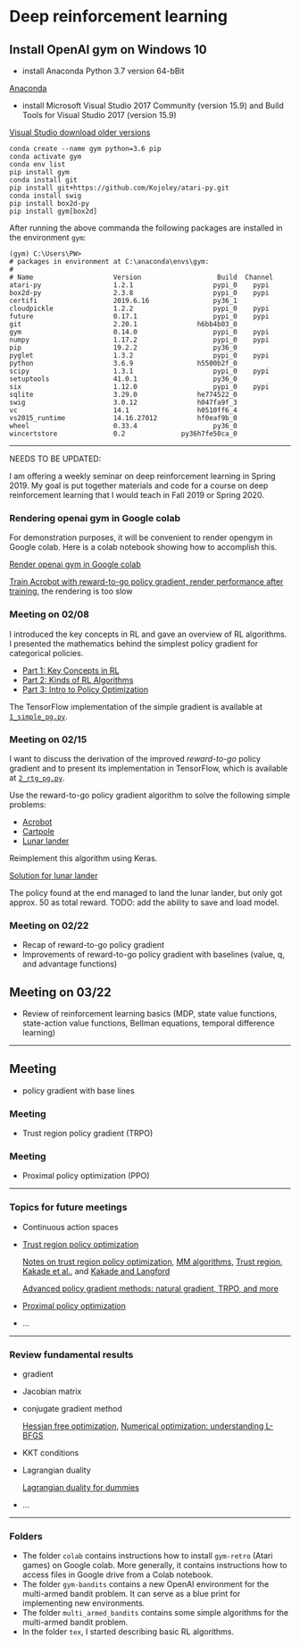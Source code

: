 # Deep reinforcement learning

## Install OpenAI gym on Windows 10

- install Anaconda Python 3.7 version 64-bBit

[Anaconda](https://www.anaconda.com/) 

- install Microsoft Visual Studio 2017 Community (version 15.9) and Build Tools for Visual Studio 2017 (version 15.9)

[Visual Studio download older versions](https://my.visualstudio.com/Downloads?q=visual%20studio%202017&wt.mc_id=o~msft~vscom~older-downloads)

```
conda create --name gym python=3.6 pip
conda activate gym
conda env list
pip install gym
conda install git
pip install git+https://github.com/Kojoley/atari-py.git
conda install swig
pip install box2d-py
pip install gym[box2d]
```

After running the above commanda the following packages are installed in the environment ```gym```:

```
(gym) C:\Users\PW>
# packages in environment at C:\anaconda\envs\gym:
#
# Name                    Version                   Build  Channel
atari-py                  1.2.1                    pypi_0    pypi
box2d-py                  2.3.8                    pypi_0    pypi
certifi                   2019.6.16                py36_1
cloudpickle               1.2.2                    pypi_0    pypi
future                    0.17.1                   pypi_0    pypi
git                       2.20.1               h6bb4b03_0
gym                       0.14.0                   pypi_0    pypi
numpy                     1.17.2                   pypi_0    pypi
pip                       19.2.2                   py36_0
pyglet                    1.3.2                    pypi_0    pypi
python                    3.6.9                h5500b2f_0
scipy                     1.3.1                    pypi_0    pypi
setuptools                41.0.1                   py36_0
six                       1.12.0                   pypi_0    pypi
sqlite                    3.29.0               he774522_0
swig                      3.0.12               h047fa9f_3
vc                        14.1                 h0510ff6_4
vs2015_runtime            14.16.27012          hf0eaf9b_0
wheel                     0.33.4                   py36_0
wincertstore              0.2              py36h7fe50ca_0
```

---

NEEDS TO BE UPDATED:

I am offering a weekly seminar on deep reinforcement learning in Spring 2019.  My goal is put together materials and code for a course on deep reinforcement learning that I would teach in Fall 2019 or Spring 2020.

### Rendering openai gym in Google colab ###

For demonstration purposes, it will be convenient to render opengym in Google colab. Here is a colab notebook showing how to accomplish this.

[Render openai gym in Google colab](https://colab.research.google.com/drive/1_fY8w7kqNE_vqB9QQWN6yJi0_Tb2OMJa)

[Train Acrobot with reward-to-go policy gradient, render performance after training](https://colab.research.google.com/drive/1uWByWJ2muHDVf3w6fl8PrQ74CL3DX-4s), the rendering is too slow

### Meeting on 02/08

I introduced the key concepts in RL and gave an overview of RL algorithms. I presented the mathematics behind the simplest policy gradient for categorical policies.

- [Part 1: Key Concepts in RL](https://spinningup.openai.com/en/latest/spinningup/rl_intro.html)
- [Part 2: Kinds of RL Algorithms](https://spinningup.openai.com/en/latest/spinningup/rl_intro2.html)
- [Part 3: Intro to Policy Optimization](https://spinningup.openai.com/en/latest/spinningup/rl_intro3.html)

The TensorFlow implementation of the simple gradient is available at [```1_simple_pg.py```](https://github.com/openai/spinningup/blob/master/spinup/examples/pg_math/1_simple_pg.py).

### Meeting on 02/15

I want to discuss the derivation of the improved *reward-to-go* policy gradient and to present its implementation in TensorFlow, which is  available at [```2_rtg_pg.py```](https://github.com/openai/spinningup/blob/master/spinup/examples/pg_math/2_rtg_pg.py).

Use the reward-to-go policy gradient algorithm to solve the following simple problems: 

- [Acrobot](https://gym.openai.com/envs/Acrobot-v1/)
- [Cartpole](https://gym.openai.com/envs/CartPole-v1/)
- [Lunar lander](https://gym.openai.com/envs/LunarLander-v2/)

Reimplement this algorithm using Keras.

[Solution for lunar lander](https://colab.research.google.com/drive/1uWByWJ2muHDVf3w6fl8PrQ74CL3DX-4s)

The policy found at the end managed to land the lunar lander, but only got approx. 50 as total reward. TODO: add the ability to save and load model.

### Meeting on 02/22

- Recap of reward-to-go policy gradient
- Improvements of reward-to-go policy gradient with baselines (value, q, and advantage functions)

## Meeting on 03/22

- Review of reinforcement learning basics (MDP, state value functions, state-action value functions, Bellman equations, temporal difference learning)

---

## Meeting

- policy gradient with base lines

### Meeting 

- Trust region policy gradient (TRPO)

### Meeting 

- Proximal policy optimization (PPO)

---

### Topics for future meetings

- Continuous action spaces
- [Trust region policy optimization](https://spinningup.openai.com/en/latest/algorithms/trpo.html)

  [Notes on trust region policy optimization](http://blog.luyiren.me/posts/trpo.html), 
  [MM algorithms](http://personal.psu.edu/drh20/papers/mmtutorial.pdf),
  [Trust region](https://en.wikipedia.org/wiki/Trust_region), 
  [Kakade et al.](https://papers.nips.cc/paper/2073-a-natural-policy-gradient.pdf), and
  [Kakade and Langford](https://people.eecs.berkeley.edu/~pabbeel/cs287-fa09/readings/KakadeLangford-icml2002.pdf)
  
  [Advanced policy gradient methods: natural gradient, TRPO, and more](http://rll.berkeley.edu/deeprlcourse/docs/lec5.pdf)
- [Proximal policy optimization](https://blog.openai.com/openai-baselines-ppo/)
- ...

---

### Review fundamental results

- gradient
- Jacobian matrix
- conjugate gradient method

  [Hessian free optimization](http://andrew.gibiansky.com/blog/machine-learning/hessian-free-optimization/), [Numerical optimization: understanding L-BFGS](http://aria42.com/blog/2014/12/understanding-lbfgs)
- KKT conditions
- Lagrangian duality

  [Lagrangian duality for dummies](https://cs.stanford.edu/people/davidknowles/lagrangian_duality.pdf)
- ...

---

### Folders

- The folder ```colab``` contains instructions how to install ```gym-retro``` (Atari games) on Google colab. More generally, it contains instructions how to access files in Google drive from a Colab notebook.
- The folder ```gym-bandits``` contains a new OpenAI environment for the multi-armed bandit problem. It can serve as a blue print for implementing new environments.
- The folder ```multi_armed_bandits``` contains some simple algorithms for the multi-armed bandit problem.
- In the folder ```tex```, I started describing basic RL algorithms. 
